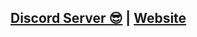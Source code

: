 
## [Discord Server 😎](https://discord.gg/tBPkfCYGTJ) | [Website](https://shoutout.wix.com/so/97Nx7gM9G?languageTag=en&status=Draft&cid=00000000-0000-0000-0000-000000000000#/main)
<a href="https://discord.gg/tBPkfCYGTJ">